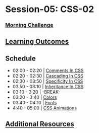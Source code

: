 # Session-05: CSS-02

### [Morning Challenge](morning-challenge)

## [Learning Outcomes](learning-outcomes)

## Schedule

- 02:00 - 02:20 | [Comments In CSS](Comments)
- 02:20 - 02:30 | [Cascading In CSS](Cascading)
- 02:30 - 03:50 | [Specificity In CSS](Specificity)
- 03:50 - 03:10 | [Inheritance In CSS](Inheritance)
- 03:10 - 3:20 | -BREAK-
- 03:20 - 3:40 | [Colors](Colors)
- 03:40 - 04:10 | [Fonts](fonts)
- 4:40 - 05:00 | [CSS Animations](animations)

## [Additional Resources](resources)
